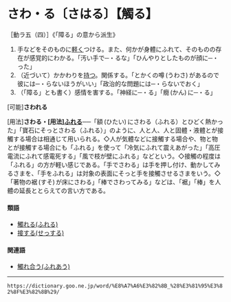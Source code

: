 # さわ・る〔さはる〕【觸る】

［動ラ五（四）］《「障る」の意から派生》
1. 手などをそのものに[軽く](かるい（軽い）)つける。また、何かが身體にふれて、そのものの存在が感覚的にわかる。「汚い手で─・るな」「ひんやりとしたものが顔に─・った」
2. （近づいて）かかわりを[持つ](もつ（持つ）)。関係する。「とかくの噂 (うわさ) があるので彼には─・らないほうがいい」「政治的な問題には─・らないでおく」
3. （「障る」とも書く）感情を害する。「神経に─・る」「癇 (かん) に─・る」
    

\[可能\]**さわれる**

\[用法\]**さわる・\[用法\][ふれる](https://dictionary.goo.ne.jp/word/%E7%8B%82%E3%82%8C%E3%82%8B/#jn-196603)**──「額 (ひたい) にさわる（ふれる）とひどく熱かった」「寶石にそっとさわる（ふれる）」のように、人と人、人と固體・液體とが接觸する場合は相通じて用いられる。◇人が気體などに接觸する場合や、物と物とが接觸する場合にも「ふれる」を使って「冷気にふれて震えあがった」「高圧電流にふれて感電死する」「風で枝が壁にふれる」などという。◇接觸の程度は「ふれる」の方が軽い感じである。「手でさわる」は手を押し付け、動かしてみるさまを、「手をふれる」は対象の表面にそっと手を接觸させるさまをいう。◇「著物の裾 (すそ) が床にさわる」「棒でさわってみる」などは、「裾」「棒」を人體の延長ととらえての言い方である。

#### 類語

-   [觸れる(ふれる)](https://dictionary.goo.ne.jp/word/%E8%A7%A6%E3%82%8C%E3%82%8B/#jn-196605)
-   [接する(せっする)](https://dictionary.goo.ne.jp/word/%E6%8E%A5%E3%81%99%E3%82%8B/#jn-124552)

#### 関連語

-   [觸れ合う(ふれあう)](https://dictionary.goo.ne.jp/word/%E8%A7%A6%E5%90%88%E3%81%86/#jn-196290)

---
`https://dictionary.goo.ne.jp/word/%E8%A7%A6%E3%82%8B_%28%E3%81%95%E3%82%8F%E3%82%8B%29/`